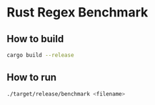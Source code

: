 # Rust Regex Benchmark

## How to build

```sh
cargo build --release
```

## How to run

```sh
./target/release/benchmark <filename>
```
